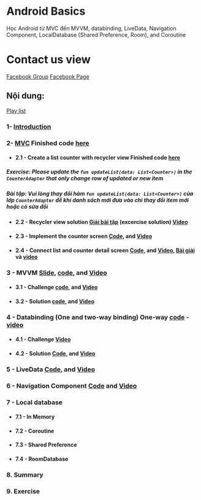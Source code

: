 # Android Basics
Học Android từ MVC đến MVVM, databinding, LiveData, Navigation Component, LocalDatabase (Shared Preference, Room), and Coroutine
# Contact us view 
[Facebook Group](https://www.facebook.com/groups/458105461195320)
[Facebook Page](https://www.facebook.com/vietandroiddeveloper)
## Nội dung:
[Play list](https://www.youtube.com/playlist?list=PLb0HAAd1rDhEP4d2kHOM-zAK1qDjuEFEN)
### 1- [Introduction](https://youtu.be/oYhy9DmRUdA)
### 2- [MVC](https://youtu.be/4uGCU89hbmI) Finished code [here](https://github.com/liemvo/vad_android_basic/releases/tag/2_mvc_finish)

- #### 2.1 - Create a list counter with recycler view Finished code [here](https://github.com/liemvo/vad_android_basic/releases/tag/21_recycler)
##### Exercise: Please update the `fun updateList(data: List<Counter>)` in the `CounterAdapter` that only change row of updated or new item
##### Bài tập: Vui lòng thay đổi hàm `fun updateList(data: List<Counter>)` của lớp `CounterAdapter` để khi danh sách mới đưa vào chỉ thay đổi item mới hoặc có sửa đổi
- #### 2.2 - Recycler view solution [Giải bài tập](https://github.com/liemvo/vad_android_basic/releases/tag/21_recycler_solution) (excercise solution) [Video](https://youtu.be/9DVzixy9pT4)
- #### 2.3 - Implement the counter screen [Code](https://github.com/liemvo/vad_android_basic/releases/tag/23_counter), and [Video](https://youtu.be/Uvv9irQshYo)
- #### 2.4 - Connect list and counter detail screen [Code](https://github.com/liemvo/vad_android_basic/releases/tag/24_link), and [Video](https://youtu.be/-SjmNgRa-Bo), [Bài giải](https://github.com/liemvo/vad_android_basic/releases/tag/24_link_solution) và [video](https://youtu.be/uUY728A42mk)

### 3 - MVVM [Slide](https://github.com/liemvo/vad_android_basic/blob/master/MVVM.pdf), [code](https://github.com/liemvo/vad_android_basic/releases/tag/3_mvvm), and [Video](https://youtu.be/TZaHPJPTzIk)

- #### 3.1 - Challenge [code](https://github.com/liemvo/vad_android_basic/releases/tag/3.1_mvvm_exercise_unittest), and [Video](https://youtu.be/oXD9OAiWQb4)
- #### 3.2 - Solution [code](https://github.com/liemvo/vad_android_basic/releases/tag/3.1_mvvm_solution), and [Video](https://youtu.be/_deXCG17L9U)

### 4 - Databinding (One and two-way binding) One-way [code](https://github.com/liemvo/vad_android_basic/releases/tag/4_databinding_oneway) - [video](https://youtu.be/49vWZlAB2yE)

- #### 4.1 - Challenge [Video](https://youtu.be/kse2oBT3oeY)
- #### 4.2 - Solution [Code](https://github.com/liemvo/vad_android_basic/releases/tag/42_databinding_solution), and [Video](https://youtu.be/iM_XK5fAJz4)

### 5 - LiveData [Code](https://github.com/liemvo/vad_android_basic/releases/tag/5_livedata), and [Video](https://youtu.be/U8HjWIps1nQ)

### 6 - Navigation Component [Code](https://github.com/liemvo/vad_android_basic/releases/tag/6_navigation_componenent) and [Video](https://youtu.be/U8HjWIps1nQ)

### 7 - Local database

- #### 7.1 - In Memory
- #### 7.2 - Coroutine
- #### 7.3 - Shared Preference
- #### 7.4 - RoomDatabase

### 8. Summary

### 9. Exercise
